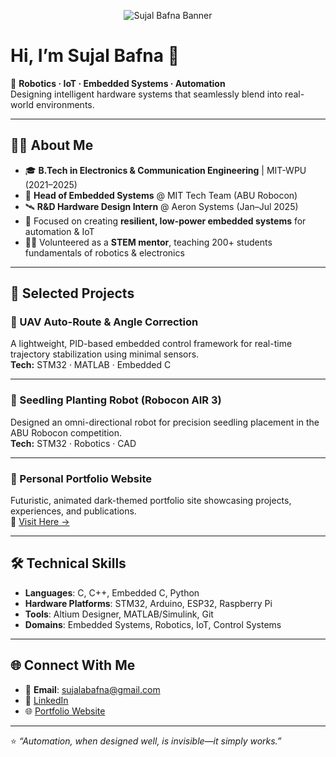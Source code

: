 <p align="center">
  <img src="https://res.cloudinary.com/dl1iwajpi/image/upload/v1757419828/Sujal_GITHUB_Banner_1_r9rsr7.png" alt="Sujal Bafna Banner" />
</p>

# Hi, I’m Sujal Bafna 👋  

🎯 **Robotics · IoT · Embedded Systems · Automation**  
Designing intelligent hardware systems that seamlessly blend into real-world environments.  

---

## 👨‍💻 About Me
- 🎓 **B.Tech in Electronics & Communication Engineering** | MIT-WPU (2021–2025)  
- 🤖 **Head of Embedded Systems** @ MIT Tech Team (ABU Robocon)  
- 🛰️ **R&D Hardware Design Intern** @ Aeron Systems (Jan–Jul 2025)  
- 🌱 Focused on creating **resilient, low-power embedded systems** for automation & IoT  
- 🧑‍🏫 Volunteered as a **STEM mentor**, teaching 200+ students fundamentals of robotics & electronics  

---

## 🚀 Selected Projects

### 🔹 UAV Auto-Route & Angle Correction  
A lightweight, PID-based embedded control framework for real-time trajectory stabilization using minimal sensors.  
**Tech:** STM32 · MATLAB · Embedded C  

---

### 🔹 Seedling Planting Robot (Robocon AIR 3)  
Designed an omni-directional robot for precision seedling placement in the ABU Robocon competition.  
**Tech:** STM32 · Robotics · CAD  

---

### 🔹 Personal Portfolio Website  
Futuristic, animated dark-themed portfolio site showcasing projects, experiences, and publications.  
🔗 [Visit Here →](https://sujalabafna.github.io/portfolio-site/)  

---

## 🛠️ Technical Skills

- **Languages**: C, C++, Embedded C, Python  
- **Hardware Platforms**: STM32, Arduino, ESP32, Raspberry Pi  
- **Tools**: Altium Designer, MATLAB/Simulink, Git  
- **Domains**: Embedded Systems, Robotics, IoT, Control Systems  

---

## 🌐 Connect With Me
- 📩 **Email**: sujalabafna@gmail.com
- 💼 [LinkedIn](https://linkedin.com/in/sujal-bafna)  
- 🌐 [Portfolio Website](https://sujalabafna.github.io/portfolio-site/)  

---

⭐️ _“Automation, when designed well, is invisible—it simply works.”_
